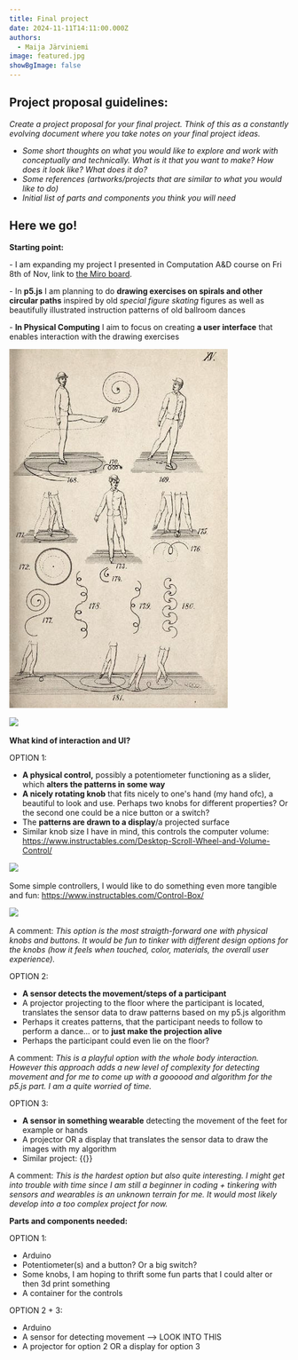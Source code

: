 ```yaml
---
title: Final project
date: 2024-11-11T14:11:00.000Z
authors:
  - Maija Järviniemi
image: featured.jpg
showBgImage: false
---
```

## **Project proposal guidelines:**

*Create a project proposal for your final project. Think of this as a constantly evolving document where you take notes on your final project ideas.* 

* *Some short thoughts on what you would like to explore and work with conceptually and technically. What is it that you want to make? How does it look like? What does it do?*
* *Some references (artworks/projects that are similar to what you would like to do)*
* *Initial list of parts and components you think you will need*

## **Here we go!**

**Starting point:**

\- I am expanding my project I presented in  Computation A&D course on Fri 8th of Nov, link to [the Miro board](https://miro.com/app/board/uXjVLIm3lwU=/).

\- In **p5.js** I am planning to do **drawing exercises on spirals and other circular paths** inspired by old *special figure skating* figures as well as beautifully illustrated instruction patterns of old ballroom dances

\- **In Physical Computing** I aim to focus on creating **a user interface** that enables interaction with the drawing exercises

![](figureskating1_skateguardblog.jpg)

![](https://www.actingarchives.it/media/showtime/storage/2020/01/08/6/main/fig-4-schema-del-minuetto-in-kellom-tomlinson-the-art-of-dancing-explained-london-1735.jpg?1579507307)

**What kind of interaction and UI?**

OPTION 1: 

* **A physical control,** possibly a potentiometer functioning as a slider, which **alters the patterns in some way** 
* **A nicely rotating knob** that fits nicely to one's hand (my hand ofc), a beautiful to look and use. Perhaps two knobs for different properties? Or the second one could be a nice button or a switch?
* The **patterns are drawn to a display**/a projected surface
* Similar knob size I have in mind, this controls the computer volume: https://www.instructables.com/Desktop-Scroll-Wheel-and-Volume-Control/

![](https://content.instructables.com/F10/2GP3/FJXP7W7G/F102GP3FJXP7W7G.jpg?auto=webp&frame=1&fit=bounds&md=MjAxMy0xMi0xMCAwNzo1NToxOS4w)

Some simple controllers, I would like to do something even more tangible and fun: https://www.instructables.com/Control-Box/

![](https://content.instructables.com/FGC/E8M6/GQZJNPCV/FGCE8M6GQZJNPCV.png?auto=webp&frame=1&width=800&fit=bounds&md=MjAxNC0wNi0xMyAxNTo0NToyMS4w)

A comment: *This option is the most straigth-forward one with physical knobs and buttons. It would be fun to tinker with different design options for the knobs (how it feels when touched, color, materials, the overall user experience).*

OPTION 2:

* **A sensor detects the movement/steps of a participant**
* A projector projecting to the floor where the participant is located, translates the sensor data to draw patterns based on my p5.js algorithm
* Perhaps it creates patterns, that the participant needs to follow to perform a dance... or to **just make the projection alive**
* Perhaps the participant could even lie on the floor? 

A comment: *This is a playful option with the whole body interaction. However this approach adds a new level of complexity for detecting movement and for me to come up with a goooood and algorithm for the p5.js part. I am a quite worried of time.*

OPTION 3:

* **A sensor in something wearable** detecting the movement of the feet for example or hands
* A projector OR a display that translates the sensor data to draw the images with my algorithm
* Similar project:
  {{<youtube mNd5eXS-0k8>}}

A comment: *This is the hardest option but also quite interesting.  I might get into trouble with time since I am still a beginner in coding + tinkering with sensors and wearables is an unknown terrain for me. It would most likely develop into a too complex project for now.*

**Parts and components needed:**

OPTION 1: 

* Arduino
* Potentiometer(s) and a button? Or a big switch?
* Some knobs, I am hoping to thrift some fun parts that I could alter or then 3d print something
* A container for the controls

OPTION 2 + 3: 

* Arduino
* A sensor for detecting movement --> LOOK INTO THIS
* A projector for option 2 OR a display for option 3
